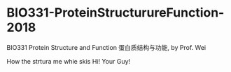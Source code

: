 # BIO331-ProteinStructurureFunction-2018
BIO331 Protein Structure and Function 蛋白质结构与功能, by Prof. Wei

How the strtura me whie skis
Hi! Your Guy!



